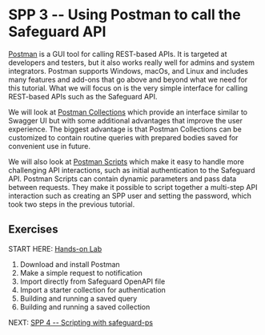 # SPP 3 -- Using Postman to call the Safeguard API

[Postman](https://www.getpostman.com/) is a GUI tool for calling REST-based
APIs. It is targeted at developers and testers, but it also works really well
for admins and system integrators. Postman supports Windows, macOs, and Linux
and includes many features and add-ons that go above and beyond what we need
for this tutorial. What we will focus on is the very simple interface for
calling REST-based APIs such as the Safeguard API.

We will look at
[Postman Collections](https://learning.getpostman.com/docs/postman/collections/intro_to_collections/)
which provide an interface similar to Swagger UI but with some additional
advantages that improve the user experience. The biggest advantage is that
Postman Collections can be customized to contain routine queries with prepared
bodies saved for convenient use in future.

We will also look at
[Postman Scripts](https://learning.getpostman.com/docs/postman/scripts/intro_to_scripts/)
which make it easy to handle more challenging API interactions, such as
initial authentication to the Safeguard API. Postman Scripts can contain
dynamic parameters and pass data between requests. They make it possible to
script together a multi-step API interaction such as creating an SPP user and
setting the password, which took two steps in the previous tutorial.

## Exercises

START HERE: [Hands-on Lab](postman-hol.md)

1. Download and install Postman
2. Make a simple request to notification
3. Import directly from Safeguard OpenAPI file
4. Import a starter collection for authentication
5. Building and running a saved query
6. Building and running a saved collection

NEXT: [SPP 4 -- Scripting with safeguard-ps](../spp4-safeguard-ps)
